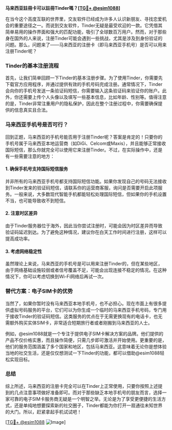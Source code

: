 **马来西亚註冊卡可以註冊Tinder嗎？[[TG💪+ @esim1088](https://t.me/s/esim1088)]**

在当今这个高度互联的世界里，交友软件已经成为许多人认识新朋友、寻找恋爱机会的重要途径之一。而说到交友软件，Tinder无疑是最受欢迎的一款。它凭借其简单易用的操作界面和强大的匹配功能，吸引了全球数百万用户。然而，对于那些身在国外的人来说，注册Tinder可能会遇到一些挑战，尤其是涉及到身份验证的问题。那么，问题来了——马来西亚的注册卡（即马来西亚手机号）是否可以用来注册Tinder呢？

### Tinder的基本注册流程

首先，让我们简单回顾一下Tinder的基本注册步骤。为了使用Tinder，你需要先下载官方应用程序，并通过提供有效的手机号码完成注册。通常情况下，Tinder会向你的手机号发送一条验证码短信，你需要输入这条验证码来验证你的账户。此外，你还需要上传个人头像以及填写一些基本信息，比如年龄、性别等。值得注意的是，Tinder非常注重用户的隐私保护，因此在整个注册过程中，你需要确保提供的信息真实且合法。

### 马来西亚手机号是否可行？

回到正题，马来西亚的手机号能否用于注册Tinder呢？答案是肯定的！只要你的手机号属于马来西亚本地运营商（如DiGi、Celcom或Maxis），并且能够正常接收国际短信，那么你就完全可以使用它来注册Tinder。不过，在实际操作中，还是有一些需要注意的地方：

#### 1. 确保手机号支持国际短信服务
并非所有的马来西亚手机号都支持国际短信功能。如果你发现自己的号码无法接收到Tinder发来的验证码短信，请联系你的运营商客服，询问是否需要开启此项服务。一般来说，大多数现代智能手机都能轻松处理国际短信，但如果你的手机设置不当，也可能导致收不到短信。

#### 2. 注意时区差异
由于Tinder服务器位于海外，因此当你尝试注册时，可能会因为时区差异而导致验证码延迟到达。为了避免这种情况，建议你在白天工作时间进行注册，这样可以提高成功率。

#### 3. 考虑网络稳定性
虽然理论上来说，马来西亚的手机号是可以用来注册Tinder的，但在某些地区，由于网络基础设施较弱或者信号覆盖不足，可能会出现连接不稳定的情况。在这种情况下，你可以考虑切换到Wi-Fi网络后再试一次。

### 替代方案：电子SIM卡的优势

当然了，如果你暂时没有马来西亚本地手机号，也不必担心。现在市面上有很多提供虚拟号码服务的平台，它们可以为你生成一个临时的马来西亚手机号码，专门用于接收Tinder的验证码短信。这类服务的优点在于无需更换现有的电话卡，也无需额外购买实体SIM卡，非常适合短期旅行者或者刚搬到马来西亚的人士。

例如，@esim1088就是一个专注于提供电子SIM卡解决方案的品牌。他们提供的产品不仅价格实惠，而且操作简便，只需几步即可激活并开始使用。更重要的是，他们的服务范围涵盖了多个国家和地区，包括马来西亚。这意味着无论你是想体验当地的社交生活，还是仅仅想测试一下Tinder的功能，都可以借助@esim1088轻松实现目标。

### 总结

综上所述，马来西亚的注册卡完全可以在Tinder上正常使用，只要你按照上述提到的几点注意事项做好准备即可。而对于那些缺乏本地手机号的朋友而言，选择一家可靠的电子SIM卡服务商无疑是一个明智之举。无论是为了享受更便捷的生活方式，还是单纯地想要探索新的社交圈子，Tinder都能为你打开一扇通往未知世界的大门。所以，赶紧拿起手机试试吧！

[[TG💪+ @esim1088](https://t.me/s/esim1088) ![Image](https://i.postimg.cc/4NQfJmqS/Snipaste-2025-05-13-00-14-12.png)]